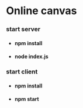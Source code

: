 # Online canvas

### start server 
- #### npm install
- #### node index.js

### start client
- #### npm install
- #### npm start
